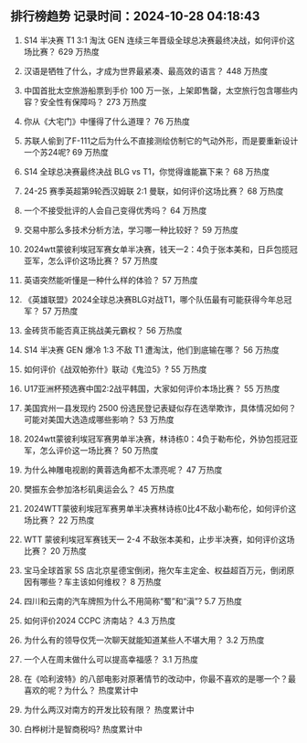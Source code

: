 
## 排行榜趋势 记录时间：2024-10-28 04:18:43
  
  1. S14 半决赛 T1 3:1 淘汰 GEN 连续三年晋级全球总决赛最终决战，如何评价这场比赛？ 629 万热度
    
  2. 汉语是牺牲了什么，才成为世界最紧凑、最高效的语言？ 448 万热度
    
  3. 中国首批太空旅游船票到手价 100 万一张，上架即售罄，太空旅行包含哪些内容？安全性有保障吗？ 273 万热度
    
  4. 你从《大宅门》中懂得了什么道理？ 76 万热度
    
  5. 苏联人偷到了F-111之后为什么不直接测绘仿制它的气动外形，而是要重新设计一个苏24呢? 69 万热度
    
  6. S14 全球总决赛最终决战 BLG vs T1，你觉得谁能赢下来？ 68 万热度
    
  7. 24-25 赛季英超第9轮西汉姆联 2:1 曼联，如何评价这场比赛？ 68 万热度
    
  8. 一个不接受批评的人会自己变得优秀吗？ 64 万热度
    
  9. 交易中那么多技术分析方法，学习哪一种比较好？ 59 万热度
    
  10. 2024wtt蒙彼利埃冠军赛女单半决赛，钱天一2：4负于张本美和，日乒包揽冠亚军，怎么评价这场比赛？ 57 万热度
    
  11. 英语突然能听懂是一种什么样的体验？ 57 万热度
    
  12. 《英雄联盟》2024全球总决赛BLG对战T1，哪个队伍最有可能获得今年总冠军？ 57 万热度
    
  13. 金砖货币能否真正挑战美元霸权？ 56 万热度
    
  14. S14 半决赛 GEN 爆冷 1:3 不敌 T1 遭淘汰，他们到底输在哪？ 56 万热度
    
  15. 如何评价《战双帕弥什》联动《鬼泣5》? 55 万热度
    
  16. U17亚洲杯预选赛中国2:2战平韩国，大家如何评价本场比赛？ 55 万热度
    
  17. 美国宾州一县发现约 2500 份选民登记表疑似存在选举欺诈，具体情况如何？可能对美国大选造成哪些影响？ 53 万热度
    
  18. 2024wtt蒙彼利埃冠军赛男单半决赛，林诗栋0：4负于勒布伦，外协包揽冠亚军，怎么评价这一场比赛？ 50 万热度
    
  19. 为什么神雕电视剧的黄蓉选角都不太漂亮呢？ 47 万热度
    
  20. 樊振东会参加洛杉矶奥运会么？ 45 万热度
    
  21. 2024WTT蒙彼利埃冠军赛男单半决赛林诗栋0比4不敌小勒布伦，如何评价这场比赛？ 22 万热度
    
  22. WTT 蒙彼利埃冠军赛钱天一 2-4 不敌张本美和，止步半决赛，如何评价这场比赛？ 20 万热度
    
  23. 宝马全球首家 5S 店北京星德宝倒闭，拖欠车主定金、权益超百万元，倒闭原因有哪些？车主该如何维权？ 8 万热度
    
  24. 四川和云南的汽车牌照为什么不用简称“蜀”和“滇”? 5.7 万热度
    
  25. 如何评价2024 CCPC 济南站？ 4.3 万热度
    
  26. 为什么有的领导仅凭一次聊天就能知道某些人不堪大用？ 3.2 万热度
    
  27. 一个人在周末做什么可以提高幸福感？ 3.1 万热度
    
  28. 在《哈利波特》的八部电影对原著情节的改动中，你最不喜欢的是哪一个？最喜欢的呢？为什么？ 热度累计中
    
  29. 为什么两汉对南方的开发比较有限？ 热度累计中
    
  30. 白桦树汁是智商税吗? 热度累计中
    